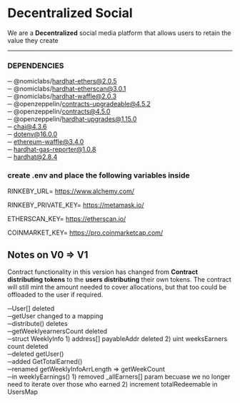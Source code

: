 # Decentralized Social
We are a **Decentralized** social media platform that allows users to retain the value they create

------------------
### DEPENDENCIES

─ @nomiclabs/hardhat-ethers@2.0.5   
─ @nomiclabs/hardhat-etherscan@3.0.1   
─ @nomiclabs/hardhat-waffle@2.0.3   
─ @openzeppelin/contracts-upgradeable@4.5.2   
─ @openzeppelin/contracts@4.5.0   
─ @openzeppelin/hardhat-upgrades@1.15.0   
─ chai@4.3.6   
─ dotenv@16.0.0   
─ ethereum-waffle@3.4.0   
─ hardhat-gas-reporter@1.0.8   
─ hardhat@2.8.4   

### create .env and place the following variables inside

RINKEBY_URL= https://www.alchemy.com/         

RINKEBY_PRIVATE_KEY= https://metamask.io/   

ETHERSCAN_KEY= https://etherscan.io/      

COINMARKET_KEY= https://pro.coinmarketcap.com/  

## Notes on V0 => V1  
  
Contract functionality in this version has changed from **Contract distributing tokens** to the **users distributing** their own tokens. The contract will still mint the amount needed to cover allocations, but that too could be offloaded to the user if required.   

─User[] deleted   
─getUser changed to a mapping   
─distribute() deletes   
─getWeeklyearnersCount deleted   
─struct WeeklyInfo 1) address[] payableAddr deleted 2) uint weeksEarners count deleted   
─deleted getUser()   
─added GetTotalEarned()   
─renamed getWeeklyInfoArrLength => getWeekCount   
─in weeklyEarnings() 1) removed _allEarners[] param becuase we no longer need to iterate over those who earned 2) increment totalRedeemable in UsersMap
